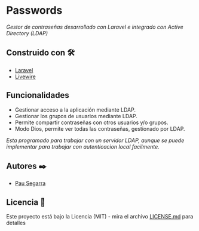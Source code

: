 # Passwords

_Gestor de contraseñas desarrollado con Laravel e integrado con Active Directory (LDAP)_

## Construido con 🛠️

* [Laravel](https://www.laravel.com/)
* [Livewire](https://laravel-livewire.com/)

## Funcionalidades

* Gestionar acceso a la aplicación mediante LDAP.
* Gestionar los grupos de usuarios mediante LDAP.
* Permite compartir contraseñas con otros usuarios y/o grupos.
* Modo Dios, permite ver todas las contraseñas, gestionado por LDAP.

_Esta programado para trabajar con un servidor LDAP, aunque se puede implementar para trabajar con autenticacion local facilmente._

## Autores ✒️

* [Pau Segarra](https://github.com/pausegarra)

## Licencia 📄

Este proyecto está bajo la Licencia (MIT) - mira el archivo [LICENSE.md](LICENSE.md) para detalles
